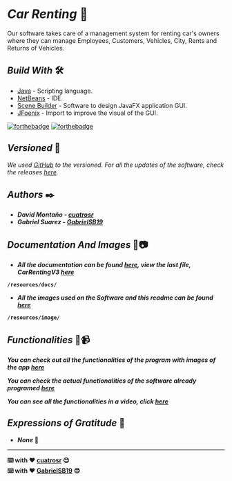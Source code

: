 # <b>_Car Renting_ 🚗</b>

Our software takes care of a management system for renting car's owners where they can manage Employees, Customers, Vehicles, City, Rents and Returns of Vehicles.

## <b>_Build With_</b> 🛠️

* [Java](https://www.oracle.com/co/java/technologies/javase/javase-jdk8-downloads.html) - Scripting language.
* [NetBeans](https://netbeans.apache.org/) - IDE.
* [Scene Builder](https://gluonhq.com/products/scene-builder/) - Software to design JavaFX application GUI.
* [JFoenix](https://github.com/sshahine/JFoenix) - Import to improve the visual of the GUI.

[![forthebadge](https://forthebadge.com/images/badges/made-with-java.svg)](https://forthebadge.com) [![forthebadge](https://forthebadge.com/images/badges/built-with-love.svg)](https://forthebadge.com)

## <b>_Versioned_</b> 📌

_We used [GitHub](https://github.com/) to the versioned. For all the updates of the software, check the releases [here](https://github.com/cuatrosr/car-renting-javafx/releases)._

## <b>_Authors_ ✒️

* _David Montaño - [cuatrosr](https://github.com/cuatrosr)_
* _Gabriel Suarez - [GabrielSB19](https://github.com/GabrielSB19)_

## <b>_Documentation And Images_</b> 💬📷

* _All the documentation can be found [here](https://github.com/cuatrosr/car-renting-javafx/tree/master/resources/docs/Entregas), view the last file, CarRentingV3 
   [here](https://github.com/cuatrosr/car-renting-javafx/blob/master/resources/docs/Entregas/Car%20Renting%20V3.pdf)_<br>
```
/resources/docs/
```

* _All the images used on the Software and this readme can be found [here](https://github.com/cuatrosr/car-renting-javafx/tree/master/resources/Images)_<br>
```
/resources/image/
```

## <b>_Functionalities_</b> 📱📹

_You can check out all the functionalities of the program with images of the app [here](https://github.com/cuatrosr/car-renting-javafx/blob/master/resources/docs/Entregas/Car%20Renting%20V1.pdf)_<br>
  
_You can check the actual functionalities of the software already programed [here](https://github.com/cuatrosr/car-renting-javafx/blob/master/resources/docs/Entregas/Car%20Renting%20V2.pdf)_<br>
  
_You can see all the functionalities in a video, click [here](https://youtu.be/uGZYgUPjJF4)_<br> 

## <b>_Expressions of Gratitude_</b> 🎁

* _None_ 📢

---
⌨️ with ❤️ [cuatrosr](https://github.com/cuatrosr) 😊<br>
⌨️ with ❤️ [GabrielSB19](https://github.com/GabrielSB19) 😊
